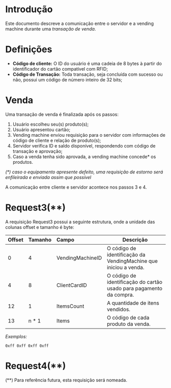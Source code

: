 Introdução
==========

Este documento descreve a comunicação entre o servidor e a vending machine durante uma *transação de venda*.

Definições
==========

- **Código de cliente:** O ID do usuário é uma cadeia de 8 bytes à partir do identificador do cartão compatível com RFID;
- **Código de Transação:** Toda transação, seja concluída com sucesso ou não, possui um código de número inteiro de 32 bits;


Venda
=====

Uma transação de venda é finalizada após os passos:

1. Usuário escolheu seu(s) produto(s);
2. Usuário apresentou cartão;
3. Vending machine enviou requisição para o servidor com informações de código de cliente e relação de produto(s);
4. Servidor verifica ID e saldo disponível, respondendo com código de transação e aprovação;
5. Caso a venda tenha sido aprovada, a vending machine concede* os produtos. 

_(*) caso o equipamento apresente defeito, uma requisição de estorno será enfileirada e enviada assim que possível_

A comunicação entre cliente e servidor acontece nos passos 3 e 4.

Request3(**)
============

A requisição Request3 possui a seguinte estrutura, onde a unidade das colunas offset e tamanho é byte:

| Offset | Tamanho | Campo          | Descrição                                                    |
|:-------|:--------|:---------------|--------------------------------------------------------------|
| 0 | 4 | VendingMachineID | O código de identificação da VendingMachine que iniciou a venda. |
| 4 | 8 | ClientCardID | O código de identificação do cartão usado para pagamento da compra. |
| 12 | 1 | ItemsCount | A quantidade de itens vendidos. |
| 13 | n * 1 | Items | O código de cada produto da venda. |


*Exemplos:*

    0xff 0xff 0xff 0xff
    

Request4(**)
============


(**) Para referência futura, esta requisição será nomeada.
